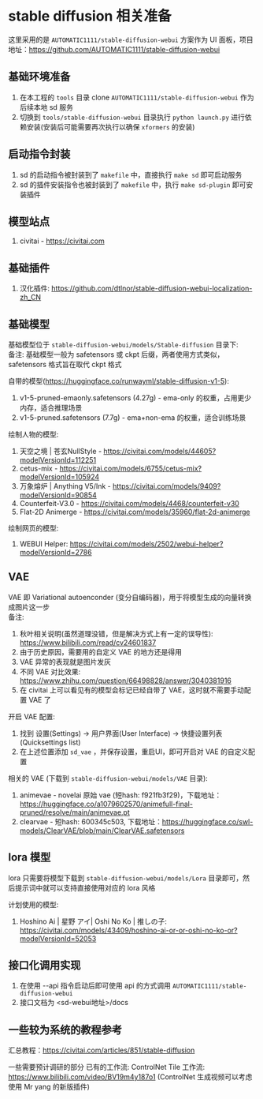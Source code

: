 # stable diffusion 相关准备
这里采用的是 `AUTOMATIC1111/stable-diffusion-webui` 方案作为 UI 面板，项目地址：https://github.com/AUTOMATIC1111/stable-diffusion-webui  

## 基础环境准备
1. 在本工程的 `tools` 目录 clone `AUTOMATIC1111/stable-diffusion-webui` 作为后续本地 sd 服务  
1. 切换到 `tools/stable-diffusion-webui` 目录执行 `python launch.py` 进行依赖安装(安装后可能需要再次执行以确保 `xformers` 的安装)  

## 启动指令封装
1. sd 的启动指令被封装到了 `makefile` 中，直接执行 `make sd` 即可启动服务  
1. sd 的插件安装指令也被封装到了 `makefile` 中，执行 `make sd-plugin` 即可安装插件  

## 模型站点
1. civitai - https://civitai.com  

## 基础插件
1. 汉化插件: https://github.com/dtlnor/stable-diffusion-webui-localization-zh_CN  

## 基础模型
基础模型位于 `stable-diffusion-webui/models/Stable-diffusion` 目录下:  
备注: 基础模型一般为 safetensors 或 ckpt 后缀，两者使用方式类似，safetensors 格式旨在取代 ckpt 格式  

自带的模型(https://huggingface.co/runwayml/stable-diffusion-v1-5):  
1. v1-5-pruned-emaonly.safetensors (4.27g) - ema-only 的权重，占用更少内存，适合推理场景  
1. v1-5-pruned.safetensors (7.7g) - ema+non-ema 的权重，适合训练场景  

绘制人物的模型:  
1. 天空之境 | 苍玄NullStyle - https://civitai.com/models/44605?modelVersionId=112251  
1. cetus-mix - https://civitai.com/models/6755/cetus-mix?modelVersionId=105924  
1. 万象熔炉 | Anything V5/Ink - https://civitai.com/models/9409?modelVersionId=90854  
1. Counterfeit-V3.0 - https://civitai.com/models/4468/counterfeit-v30  
1. Flat-2D Animerge - https://civitai.com/models/35960/flat-2d-animerge  

绘制网页的模型:  
1. WEBUI Helper: https://civitai.com/models/2502/webui-helper?modelVersionId=2786  

## VAE
VAE 即 Variational autoenconder (变分自编码器)，用于将模型生成的向量转换成图片这一步    
备注: 
1. 秋叶相关说明(虽然道理没错，但是解决方式上有一定的误导性): https://www.bilibili.com/read/cv24601837  
1. 由于历史原因，需要用的自定义 VAE 的地方还是得用  
1. VAE 异常的表现就是图片发灰  
1. 不同 VAE 对比效果: https://www.zhihu.com/question/66498828/answer/3040381916  
1. 在 civitai 上可以看见有的模型会标记已经自带了 VAE，这时就不需要手动配置 VAE 了  

开启 VAE 配置: 
1. 找到 设置(Settings) -> 用户界面(User Interface) -> 快捷设置列表(Quicksettings list)  
1. 在上述位置添加 `sd_vae` ，并保存设置，重启UI，即可开启对 VAE 的自定义配置  

相关的 VAE (下载到 `stable-diffusion-webui/models/VAE` 目录):  
1. animevae - novelai 原始 vae (短hash: f921fb3f29)，下载地址：https://huggingface.co/a1079602570/animefull-final-pruned/resolve/main/animevae.pt  
1. clearvae - 短hash: 600345c503, 下载地址：https://huggingface.co/swl-models/ClearVAE/blob/main/ClearVAE.safetensors  

## lora 模型
lora 只需要将模型下载到 `stable-diffusion-webui/models/Lora` 目录即可，然后提示词中就可以支持直接使用对应的 lora 风格

计划使用的模型:  
1. Hoshino Ai | 星野 アイ| Oshi No Ko | 推しの子: https://civitai.com/models/43409/hoshino-ai-or-or-oshi-no-ko-or?modelVersionId=52053  

## 接口化调用实现
1. 在使用 --api 指令启动后即可使用 api 的方式调用 `AUTOMATIC1111/stable-diffusion-webui`  
1. 接口文档为 <sd-webui地址>/docs  

## 一些较为系统的教程参考
汇总教程：https://civitai.com/articles/851/stable-diffusion  

一些需要预计调研的部分
已有的工作流: 
ControlNet Tile 工作流: https://www.bilibili.com/video/BV19m4y187o1  (ControlNet 生成视频可以考虑使用 Mr yang 的新版插件)  
